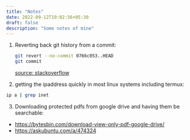 ```yaml
---
title: "Notes"
date: 2022-09-12T19:02:56+05:30
draft: false
description: "Some notes of mine"
---
```


1. Reverting back git history from a commit:

   ```bash
   git revert --no-commit 0766c053..HEAD
   git commit
   ```

   [source: stackoverflow](https://stackoverflow.com/a/21718540/11879596)

2. getting the ipaddress quickly in most linux systems including termux:

```bash
ip a | grep inet
```

3. Downloading protected pdfs from google drive and having them be searchable:

- https://bytesbin.com/download-view-only-pdf-google-drive/
- https://askubuntu.com/a/474324
